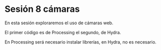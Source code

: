 # Sesión 8 cámaras 

En esta sesión exploraremos el uso de cámaras web. 

El primer código es de Processing el segundo, de Hydra. 

En Processing será necesario instalar librerías, en Hydra, no es necesario. 